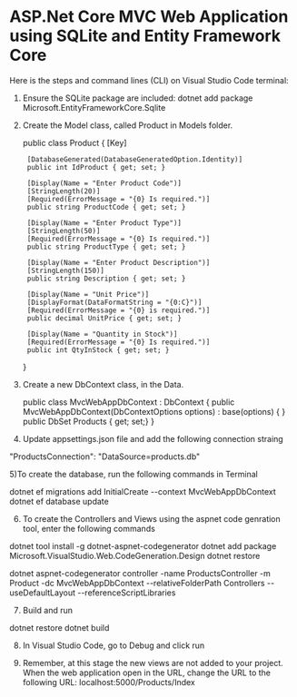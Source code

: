 # ASP.Net Core MVC Web Application using SQLite and Entity Framework Core

Here is the steps and command lines (CLI) on Visual Studio Code terminal: 
1) Ensure the SQLite package are included:
 dotnet add package Microsoft.EntityFrameworkCore.Sqlite 
2) Create the Model class, called Product in Models folder.

    public class Product
    {
        [Key]
        
        [DatabaseGenerated(DatabaseGeneratedOption.Identity)]
        public int IdProduct { get; set; }

        [Display(Name = "Enter Product Code")]
        [StringLength(20)]
        [Required(ErrorMessage = "{0} Is required.")]
        public string ProductCode { get; set; }
        
        [Display(Name = "Enter Product Type")]
        [StringLength(50)]
        [Required(ErrorMessage = "{0} Is required.")]
        public string ProductType { get; set; }
        
        [Display(Name = "Enter Product Description")]
        [StringLength(150)]
        public string Description { get; set; }
        
        [Display(Name = "Unit Price")]
        [DisplayFormat(DataFormatString = "{0:C}")]
        [Required(ErrorMessage = "{0} is required.")]
        public decimal UnitPrice { get; set; }

        [Display(Name = "Quantity in Stock")]
        [Required(ErrorMessage = "{0} Is required.")]
        public int QtyInStock { get; set; }
    }

3) Create a new DbContext class, in the Data. 

    public class MvcWebAppDbContext : DbContext
    {
        public MvcWebAppDbContext(DbContextOptions<MvcWebAppDbContext> options)
            : base(options)
        {
        }
        public DbSet<Product> Products { get; set;}
    }
    
4) Update appsettings.json file and add the following connection straing
 
  "ProductsConnection": "DataSource=products.db"
  
5)To create the database, run the following commands in Terminal

  dotnet ef migrations add InitialCreate --context MvcWebAppDbContext
  dotnet ef database update
  
6) To create the Controllers and Views using the aspnet code genration tool, enter the following commands

  dotnet tool install -g dotnet-aspnet-codegenerator
  dotnet add package Microsoft.VisualStudio.Web.CodeGeneration.Design
  dotnet restore
  
  dotnet aspnet-codegenerator controller -name ProductsController -m Product -dc MvcWebAppDbContext --relativeFolderPath Controllers --useDefaultLayout --referenceScriptLibraries

7) Build and run

  dotnet restore
  dotnet build
  
8) In Visual Studio Code, go to Debug and click run 

9) Remember, at this stage the new views are not added to your project. When the web application open in the URL, 
   change the URL to the following URL: localhost:5000/Products/Index
   
   
